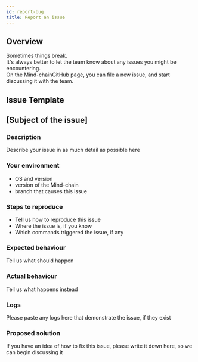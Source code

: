 ```yaml
---
id: report-bug
title: Report an issue
---
```


## Overview

Sometimes things break. <br />
It's always better to let the team know about any issues you might be encountering.<br />
On the Mind-chainGitHub page, you can file a new issue, and start discussing it with the team.

## Issue Template

## [Subject of the issue]

### Description

Describe your issue in as much detail as possible here

### Your environment

* OS and version
* version of the Mind-chain
* branch that causes this issue

### Steps to reproduce

* Tell us how to reproduce this issue <br />
* Where the issue is, if you know <br />
* Which commands triggered the issue, if any

### Expected behaviour

Tell us what should happen

### Actual behaviour

Tell us what happens instead

### Logs

Please paste any logs here that demonstrate the issue, if they exist

### Proposed solution

If you have an idea of how to fix this issue, please write it down here, so we can begin discussing it